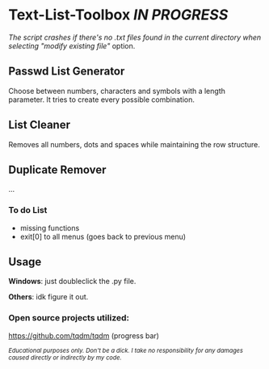 # Text-List-Toolbox _IN PROGRESS_
_The script crashes if there's no .txt files found in the current directory when selecting "modify existing file"_ option.


## Passwd List Generator
Choose between numbers, characters and symbols with a length parameter. It tries to create every possible combination.



## List Cleaner
Removes all numbers, dots and spaces while maintaining the row structure.


## Duplicate Remover
...


### To do List
- missing functions
- exit[0] to all menus (goes back to previous menu)




## Usage
**Windows**: just doubleclick the .py file.


**Others**: idk figure it out.



### Open source projects utilized:
https://github.com/tqdm/tqdm (progress bar)

<sub>_Educational purposes only. Don't be a dick. I take no responsibility for any damages caused directly or indirectly by my code._</sub>
